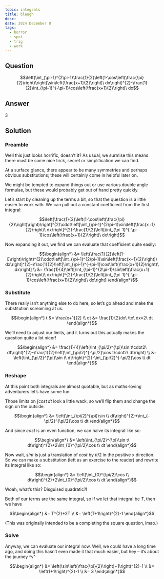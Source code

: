 ```yaml
---
topic: integrals
title: bleugh
desc: 
date: 2024 December 8
tags:
  - horror
  - spot
  - trig
  - work
---
```



## Question
```math
\left(\int_{\pi-1}^{2\pi-1}\frac{1}{2}\left(1-\cos\left(\frac{\pi}{2}\right)\right)\sin\left(\frac{x+1}{2}\right)\ dx\right)^{2}-\frac{1}{2}\int_{\pi-1}^{-\pi-1}\cos\left(\frac{x+1}{2}\right)\ dx
```


## Answer
$3$


## Solution

### Preamble
Well this just looks horrific, doesn’t it? As usual, we surmise this means there must be some nice trick, secret or simplification we can find.

At a surface glance, there appear to be many symmetries and perhaps obvious substitutions; these will certainly come in helpful later on.

We might be tempted to expand things out or use various double angle formulae, but these would probably get out of hand pretty quickly.

Let’s start by cleaning up the terms a bit, so that the question is a little easier to work with. We can pull out a constant coefficient from the first integral:

```math
\left[\frac{1}{2}\left(1-\cos\left(\frac{\pi}{2}\right)\right)\right]^{2}\cdot\left[\int_{\pi-1}^{2\pi-1}\sin\left(\frac{x+1}{2}\right)\ dx\right]^{2}-\frac{1}{2}\left[\int_{\pi-1}^{-\pi-1}\cos\left(\frac{x+1}{2}\right)\ dx\right]
```

Now expanding it out, we find we can evaluate that coefficient quite easily:

```math
\begin{align*}
  &= \left(\frac{1}{2}\left(1-0\right)\right)^{2}\cdot\left[\int_{\pi-1}^{2\pi-1}\sin\left(\frac{x+1}{2}\right)\ dx\right]^{2}-\frac{1}{2}\left[\int_{\pi-1}^{-\pi-1}\cos\left(\frac{x+1}{2}\right)\ dx\right]
  \\ &= \frac{1}{4}\left[\int_{\pi-1}^{2\pi-1}\sin\left(\frac{x+1}{2}\right)\ dx\right]^{2}-\frac{1}{2}\left[\int_{\pi-1}^{-\pi-1}\cos\left(\frac{x+1}{2}\right)\ dx\right]
\end{align*}
```

### Substitute
There really isn’t anything else to do here, so let’s go ahead and make the substitution screaming at us.

```math
\begin{align*}
  t &= \frac{x+1}{2}
  \\ dt &= \frac{1}{2}dx\ \to\ dx=2\ dt
\end{align*}
```

We’ll need to adjust our limits, and it turns out this actually makes the question quite a lot nicer!

```math
\begin{align*}
  &= \frac{1}{4}\left(\int_{\pi/2}^{\pi}\sin t\cdot2\ dt\right)^{2}-\frac{1}{2}\left(\int_{\pi/2}^{-\pi/2}\cos t\cdot2\ dt\right)
  \\ &= \left(\int_{\pi/2}^{\pi}\sin t\ dt\right)^{2}-\int_{\pi/2}^{-\pi/2}\cos t\ dt
\end{align*}
```

### Reshape
At this point both integrals are almost quotable, but as maths-loving adventurers let’s have some fun.

Those limits on $\int cos t \, dt$ look a little wack, so we’ll flip them and change the sign on the outside.

```math
\begin{align*}
  &= \left(\int_{\pi/2}^{\pi}\sin t\ dt\right)^{2}+\int_{-\pi/2}^{\pi/2}\cos t\ dt
\end{align*}
```

And since $cos t$ is an even function, we can halve its integral like so:

```math
\begin{align*}
  &= \left(\int_{\pi/2}^{\pi}\sin t\ dt\right)^{2}+2\int_{0}^{\pi/2}\cos t\ dt
\end{align*}
```

Now wait, $sin t$ is just a translation of $cos t$ by $\pi/2$ in the positive x direction. So we can make a substitution (left as an exercise to the reader) and rewrite its integral like so:

```math
\begin{align*}
  &= \left(\int_{0}^{\pi/2}\cos t\ dt\right)^{2}+2\int_{0}^{\pi/2}\cos t\ dt
\end{align*}
```

Woah, what’s this? Disguised quadratic?!

Both of our terms are the same integral, so if we let that integral be $T$, then we have

```math
\begin{align*}
  &= T^{2}+2T
  \\ &= \left(T+1\right)^{2}-1
\end{align*}
```
(This was originally intended to be a completing the square question, lmao.)

### Solve
Anyway, we can evaluate our integral now. Well, we could have a long time ago, and doing this hasn’t even made it that much easier, but hey – it’s about the journey ^v^

```math
\begin{align*}
  &= \left(\sin\left(\frac{\pi}{2}\right)+1\right)^{2}-1
  \\ &= \left(1+1\right)^{2}-1
  \\ &= 3
\end{align*}
```

